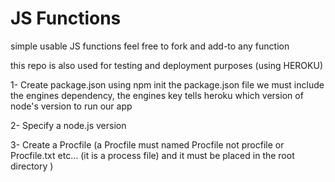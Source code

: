 # JS Functions
simple usable JS functions
feel free to fork and add-to any function


this repo is also used for testing and deployment purposes (using HEROKU)


1- Create package.json using npm init
   the package.json file we must include the engines dependency, the engines key tells heroku which version of node's version to run our app

2- Specify a node.js version


3- Create a Procfile (a Procfile must named Procfile not procfile or Procfile.txt etc... (it is a process file) and it must be placed in the root directory )

